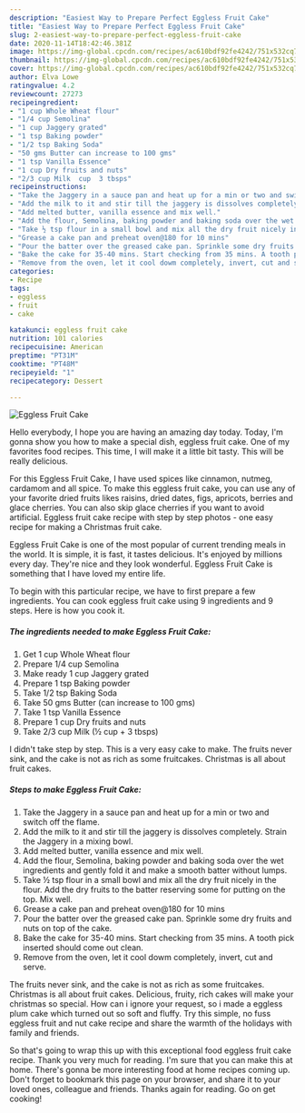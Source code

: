 ```yaml
---
description: "Easiest Way to Prepare Perfect Eggless Fruit Cake"
title: "Easiest Way to Prepare Perfect Eggless Fruit Cake"
slug: 2-easiest-way-to-prepare-perfect-eggless-fruit-cake
date: 2020-11-14T18:42:46.381Z
image: https://img-global.cpcdn.com/recipes/ac610bdf92fe4242/751x532cq70/eggless-fruit-cake-recipe-main-photo.jpg
thumbnail: https://img-global.cpcdn.com/recipes/ac610bdf92fe4242/751x532cq70/eggless-fruit-cake-recipe-main-photo.jpg
cover: https://img-global.cpcdn.com/recipes/ac610bdf92fe4242/751x532cq70/eggless-fruit-cake-recipe-main-photo.jpg
author: Elva Lowe
ratingvalue: 4.2
reviewcount: 27273
recipeingredient:
- "1 cup Whole Wheat flour"
- "1/4 cup Semolina"
- "1 cup Jaggery grated"
- "1 tsp Baking powder"
- "1/2 tsp Baking Soda"
- "50 gms Butter can increase to 100 gms"
- "1 tsp Vanilla Essence"
- "1 cup Dry fruits and nuts"
- "2/3 cup Milk  cup  3 tbsps"
recipeinstructions:
- "Take the Jaggery in a sauce pan and heat up for a min or two and switch off the flame."
- "Add the milk to it and stir till the jaggery is dissolves completely. Strain the Jaggery in a mixing bowl."
- "Add melted butter, vanilla essence and mix well."
- "Add the flour, Semolina, baking powder and baking soda over the wet ingredients and gently fold it and make a smooth batter without lumps."
- "Take ½ tsp flour in a small bowl and mix all the dry fruit nicely in the flour. Add the dry fruits to the batter reserving some for putting on the top. Mix well."
- "Grease a cake pan and preheat oven@180 for 10 mins"
- "Pour the batter over the greased cake pan. Sprinkle some dry fruits and nuts on top of the cake."
- "Bake the cake for 35-40 mins. Start checking from 35 mins. A tooth pick inserted should come out clean."
- "Remove from the oven, let it cool dowm completely, invert, cut and serve."
categories:
- Recipe
tags:
- eggless
- fruit
- cake

katakunci: eggless fruit cake 
nutrition: 101 calories
recipecuisine: American
preptime: "PT31M"
cooktime: "PT48M"
recipeyield: "1"
recipecategory: Dessert

---
```



![Eggless Fruit Cake](https://img-global.cpcdn.com/recipes/ac610bdf92fe4242/751x532cq70/eggless-fruit-cake-recipe-main-photo.jpg)

Hello everybody, I hope you are having an amazing day today. Today, I'm gonna show you how to make a special dish, eggless fruit cake. One of my favorites food recipes. This time, I will make it a little bit tasty. This will be really delicious.

For this Eggless Fruit Cake, I have used spices like cinnamon, nutmeg, cardamom and all spice. To make this eggless fruit cake, you can use any of your favorite dried fruits likes raisins, dried dates, figs, apricots, berries and glace cherries. You can also skip glace cherries if you want to avoid artificial. Eggless fruit cake recipe with step by step photos - one easy recipe for making a Christmas fruit cake.

Eggless Fruit Cake is one of the most popular of current trending meals in the world. It is simple, it is fast, it tastes delicious. It's enjoyed by millions every day. They're nice and they look wonderful. Eggless Fruit Cake is something that I have loved my entire life.


To begin with this particular recipe, we have to first prepare a few ingredients. You can cook eggless fruit cake using 9 ingredients and 9 steps. Here is how you cook it.

<!--inarticleads1-->

##### The ingredients needed to make Eggless Fruit Cake:

1. Get 1 cup Whole Wheat flour
1. Prepare 1/4 cup Semolina
1. Make ready 1 cup Jaggery grated
1. Prepare 1 tsp Baking powder
1. Take 1/2 tsp Baking Soda
1. Take 50 gms Butter (can increase to 100 gms)
1. Take 1 tsp Vanilla Essence
1. Prepare 1 cup Dry fruits and nuts
1. Take 2/3 cup Milk (½ cup + 3 tbsps)


I didn&#39;t take step by step. This is a very easy cake to make. The fruits never sink, and the cake is not as rich as some fruitcakes. Christmas is all about fruit cakes. 

<!--inarticleads2-->

##### Steps to make Eggless Fruit Cake:

1. Take the Jaggery in a sauce pan and heat up for a min or two and switch off the flame.
1. Add the milk to it and stir till the jaggery is dissolves completely. Strain the Jaggery in a mixing bowl.
1. Add melted butter, vanilla essence and mix well.
1. Add the flour, Semolina, baking powder and baking soda over the wet ingredients and gently fold it and make a smooth batter without lumps.
1. Take ½ tsp flour in a small bowl and mix all the dry fruit nicely in the flour. Add the dry fruits to the batter reserving some for putting on the top. Mix well.
1. Grease a cake pan and preheat oven@180 for 10 mins
1. Pour the batter over the greased cake pan. Sprinkle some dry fruits and nuts on top of the cake.
1. Bake the cake for 35-40 mins. Start checking from 35 mins. A tooth pick inserted should come out clean.
1. Remove from the oven, let it cool dowm completely, invert, cut and serve.


The fruits never sink, and the cake is not as rich as some fruitcakes. Christmas is all about fruit cakes. Delicious, fruity, rich cakes will make your christmas so special. How can i ignore your request, so i made a eggless plum cake which turned out so soft and fluffy. Try this simple, no fuss eggless fruit and nut cake recipe and share the warmth of the holidays with family and friends. 

So that's going to wrap this up with this exceptional food eggless fruit cake recipe. Thank you very much for reading. I'm sure that you can make this at home. There's gonna be more interesting food at home recipes coming up. Don't forget to bookmark this page on your browser, and share it to your loved ones, colleague and friends. Thanks again for reading. Go on get cooking!
